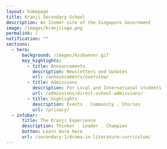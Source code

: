 ```yaml
---
layout: homepage
title: Kranji Secondary School
description: An Isomer site of the Singapore Government
image: /images/kranjilogo.png
permalink: /
notification: ""
sections:
  - hero:
      background: /images/kssbanner.gif
      key_highlights:
        - title: Announcements
          description: Newsletters and Updates
          url: /announcements/overview/
        - title: Admissions
          description: For Local and International students
          url: /admissions/direct-school-admissions/
        - title: Highlights
          description: Events . Community . Stories
          url: /privacy/
  - infobar:
      title: The Kranji Experience
      description: Thinker . Leader . Champion
      button: Learn more here
      url: /secondary-1/drama-in-literature-curriculum/
---
```

